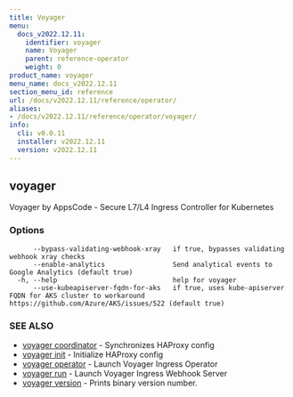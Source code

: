 ```yaml
---
title: Voyager
menu:
  docs_v2022.12.11:
    identifier: voyager
    name: Voyager
    parent: reference-operator
    weight: 0
product_name: voyager
menu_name: docs_v2022.12.11
section_menu_id: reference
url: /docs/v2022.12.11/reference/operator/
aliases:
- /docs/v2022.12.11/reference/operator/voyager/
info:
  cli: v0.0.11
  installer: v2022.12.11
  version: v2022.12.11
---
```


## voyager

Voyager by AppsCode - Secure L7/L4 Ingress Controller for Kubernetes

### Options

```
      --bypass-validating-webhook-xray   if true, bypasses validating webhook xray checks
      --enable-analytics                 Send analytical events to Google Analytics (default true)
  -h, --help                             help for voyager
      --use-kubeapiserver-fqdn-for-aks   if true, uses kube-apiserver FQDN for AKS cluster to workaround https://github.com/Azure/AKS/issues/522 (default true)
```

### SEE ALSO

* [voyager coordinator](/docs/v2022.12.11/reference/operator/voyager_coordinator)	 - Synchronizes HAProxy config
* [voyager init](/docs/v2022.12.11/reference/operator/voyager_init)	 - Initialize HAProxy config
* [voyager operator](/docs/v2022.12.11/reference/operator/voyager_operator)	 - Launch Voyager Ingress Operator
* [voyager run](/docs/v2022.12.11/reference/operator/voyager_run)	 - Launch Voyager Ingress Webhook Server
* [voyager version](/docs/v2022.12.11/reference/operator/voyager_version)	 - Prints binary version number.

